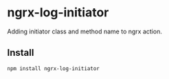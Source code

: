 # ngrx-log-initiator

Adding initiator class and method name to ngrx action.

## Install

`npm install ngrx-log-initiator`
